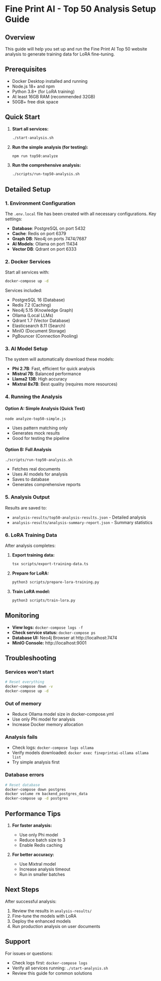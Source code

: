 # Fine Print AI - Top 50 Analysis Setup Guide

## Overview

This guide will help you set up and run the Fine Print AI Top 50 website analysis to generate training data for LoRA fine-tuning.

## Prerequisites

- Docker Desktop installed and running
- Node.js 18+ and npm
- Python 3.8+ (for LoRA training)
- At least 16GB RAM (recommended 32GB)
- 50GB+ free disk space

## Quick Start

1. **Start all services:**
   ```bash
   ./start-analysis.sh
   ```

2. **Run the simple analysis (for testing):**
   ```bash
   npm run top50:analyze
   ```

3. **Run the comprehensive analysis:**
   ```bash
   ./scripts/run-top50-analysis.sh
   ```

## Detailed Setup

### 1. Environment Configuration

The `.env.local` file has been created with all necessary configurations. Key settings:

- **Database**: PostgreSQL on port 5432
- **Cache**: Redis on port 6379
- **Graph DB**: Neo4j on ports 7474/7687
- **AI Models**: Ollama on port 11434
- **Vector DB**: Qdrant on port 6333

### 2. Docker Services

Start all services with:
```bash
docker-compose up -d
```

Services included:
- PostgreSQL 16 (Database)
- Redis 7.2 (Caching)
- Neo4j 5.15 (Knowledge Graph)
- Ollama (Local LLMs)
- Qdrant 1.7 (Vector Database)
- Elasticsearch 8.11 (Search)
- MinIO (Document Storage)
- PgBouncer (Connection Pooling)

### 3. AI Model Setup

The system will automatically download these models:
- **Phi 2.7B**: Fast, efficient for quick analysis
- **Mistral 7B**: Balanced performance
- **Llama2 13B**: High accuracy
- **Mixtral 8x7B**: Best quality (requires more resources)

### 4. Running the Analysis

#### Option A: Simple Analysis (Quick Test)
```bash
node analyze-top50-simple.js
```
- Uses pattern matching only
- Generates mock results
- Good for testing the pipeline

#### Option B: Full Analysis
```bash
./scripts/run-top50-analysis.sh
```
- Fetches real documents
- Uses AI models for analysis
- Saves to database
- Generates comprehensive reports

### 5. Analysis Output

Results are saved to:
- `analysis-results/top50-analysis-results.json` - Detailed analysis
- `analysis-results/analysis-summary-report.json` - Summary statistics

### 6. LoRA Training Data

After analysis completes:

1. **Export training data:**
   ```bash
   tsx scripts/export-training-data.ts
   ```

2. **Prepare for LoRA:**
   ```bash
   python3 scripts/prepare-lora-training.py
   ```

3. **Train LoRA model:**
   ```bash
   python3 scripts/train-lora.py
   ```

## Monitoring

- **View logs:** `docker-compose logs -f`
- **Check service status:** `docker-compose ps`
- **Database UI:** Neo4j Browser at http://localhost:7474
- **MinIO Console:** http://localhost:9001

## Troubleshooting

### Services won't start
```bash
# Reset everything
docker-compose down -v
docker-compose up -d
```

### Out of memory
- Reduce Ollama model size in docker-compose.yml
- Use only Phi model for analysis
- Increase Docker memory allocation

### Analysis fails
- Check logs: `docker-compose logs ollama`
- Verify models downloaded: `docker exec fineprintai-ollama ollama list`
- Try simple analysis first

### Database errors
```bash
# Reset database
docker-compose down postgres
docker volume rm backend_postgres_data
docker-compose up -d postgres
```

## Performance Tips

1. **For faster analysis:**
   - Use only Phi model
   - Reduce batch size to 3
   - Enable Redis caching

2. **For better accuracy:**
   - Use Mixtral model
   - Increase analysis timeout
   - Run in smaller batches

## Next Steps

After successful analysis:

1. Review the results in `analysis-results/`
2. Fine-tune the models with LoRA
3. Deploy the enhanced models
4. Run production analysis on user documents

## Support

For issues or questions:
- Check logs first: `docker-compose logs`
- Verify all services running: `./start-analysis.sh`
- Review this guide for common solutions
